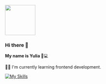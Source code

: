 
<img src="https://user-images.githubusercontent.com/81177974/233072897-83f3aa66-9946-4eb9-8b15-1725075f569a.gif" width="100" height="100">

### Hi there 👋 
<b font-size="26px">My name is Yulia 👩‍</b>💻


 👩‍💻 I'm currently learning frontend development.


[![My Skills](https://skillicons.dev/icons?i=js,html,css)](https://skillicons.dev)



